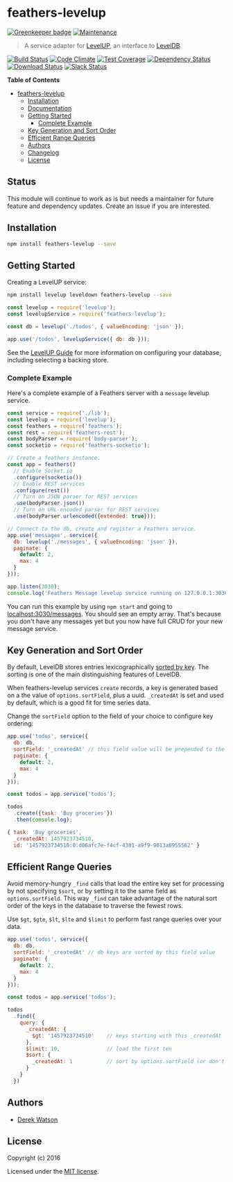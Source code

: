 
# feathers-levelup

[![Greenkeeper badge](https://badges.greenkeeper.io/feathersjs-ecosystem/feathers-levelup.svg)](https://greenkeeper.io/)
[![Maintenance](https://img.shields.io/maintenance/no/2017.svg)](#status)

> A service adapter for [LevelUP](https://github.com/Level/levelup), an interface to [LevelDB](http://leveldb.org/).

[![Build Status](https://travis-ci.org/feathersjs-ecosystem/feathers-levelup.png?branch=master)](https://travis-ci.org/feathersjs-ecosystem/feathers-levelup)
[![Code Climate](https://codeclimate.com/github/feathersjs-ecosystem/feathers-levelup.png)](https://codeclimate.com/github/feathersjs-ecosystem/feathers-levelup)
[![Test Coverage](https://codeclimate.com/github/feathersjs-ecosystem/feathers-levelup/badges/coverage.svg)](https://codeclimate.com/github/feathersjs-ecosystem/feathers-levelup/coverage)
[![Dependency Status](https://img.shields.io/david/feathersjs-ecosystem/feathers-levelup.svg?style=flat-square)](https://david-dm.org/feathersjs-ecosystem/feathers-levelup)
[![Download Status](https://img.shields.io/npm/dm/feathers-levelup.svg?style=flat-square)](https://www.npmjs.com/package/feathers-levelup)
[![Slack Status](http://slack.feathersjs.com/badge.svg)](http://slack.feathersjs.com)

**Table of Contents**

- [feathers-levelup](#feathers-levelup)
  - [Installation](#installation)
  - [Documentation](#documentation)
  - [Getting Started](#getting-started)
    - [Complete Example](#complete-example)
  - [Key Generation and Sort Order](#key-generation-and-sort-order)
  - [Efficient Range Queries](#efficient-range-queries)
  - [Authors](#authors)
  - [Changelog](#changelog)
  - [License](#license)

## Status

This module will continue to work as is but needs a maintainer for future feature and dependency updates. Create an issue if you are interested.

## Installation

```bash
npm install feathers-levelup --save
```

## Getting Started

Creating a LevelUP service:

```bash
npm install levelup leveldown feathers-levelup --save
```

```js
const levelup = require('levelup');
const levelupService = require('feathers-levelup');

const db = levelup('./todos', { valueEncoding: 'json' });

app.use('/todos', levelupService({ db: db }));
```

See the [LevelUP Guide](https://github.com/Level/levelup) for more information on configuring your database, including selecting a backing store.

### Complete Example

Here's a complete example of a Feathers server with a `message` levelup service.

```js
const service = require('./lib');
const levelup = require('levelup');
const feathers = require('feathers');
const rest = require('feathers-rest');
const bodyParser = require('body-parser');
const socketio = require('feathers-socketio');

// Create a feathers instance.
const app = feathers()
  // Enable Socket.io
  .configure(socketio())
  // Enable REST services
  .configure(rest())
  // Turn on JSON parser for REST services
  .use(bodyParser.json())
  // Turn on URL-encoded parser for REST services
  .use(bodyParser.urlencoded({extended: true}));

// Connect to the db, create and register a Feathers service.
app.use('messages', service({
  db: levelup('./messages', { valueEncoding: 'json' }),
  paginate: {
    default: 2,
    max: 4
  }
}));

app.listen(3030);
console.log('Feathers Message levelup service running on 127.0.0.1:3030');
```

You can run this example by using `npm start` and going to [localhost:3030/messages](http://localhost:3030/messages). You should see an empty array. That's because you don't have any messages yet but you now have full CRUD for your new message service.

## Key Generation and Sort Order

By default, LevelDB stores entries lexicographically [sorted by key](http://leveldb.org/). The sorting is one of the main distinguishing features of LevelDB.

When feathers-levelup services `create` records, a key is generated based on a the value of `options.sortField`, plus a uuid. `_createdAt` is set and used by default, which is a good fit for time series data.

Change the `sortField` option to the field of your choice to configure key ordering:

```js
app.use('todos', service({
  db: db,
  sortField: '_createdAt' // this field value will be prepended to the db key
  paginate: {
    default: 2,
    max: 4
  }
}));

const todos = app.service('todos');

todos
  .create({task: 'Buy groceries'})
  .then(console.log);
```

```js
{ task: 'Buy groceries',
  _createdAt: 1457923734510,
  id: '1457923734510:0:d06afc7e-f4cf-4381-a9f9-9013a6955562' }
```

## Efficient Range Queries

Avoid memory-hungry `_find` calls that load the entire key set for processing by not specifying `$sort`, or by setting it to the same field as `options.sortField`. This way `_find` can take advantage of the natural sort order of the keys in the database to traverse the fewest rows.

Use `$gt`, `$gte`, `$lt`, `$lte` and `$limit` to perform fast range queries over your data.

```js
app.use('todos', service({
  db: db,
  sortField: '_createdAt' // db keys are sorted by this field value
  paginate: {
    default: 2,
    max: 4
  }
}));

const todos = app.service('todos');

todos
  .find({
    query: {
      _createdAt: {
        $gt: '1457923734510'    // keys starting with this _createdAt
      },
      $limit: 10,               // load the first ten
      $sort: {
        _createdAt: 1           // sort by options.sortField (or don't pass $sort at all)
      }
    }
  })
```

## Authors

- [Derek Watson](http://twg.ca)

## License

Copyright (c) 2016

Licensed under the [MIT license](LICENSE).
